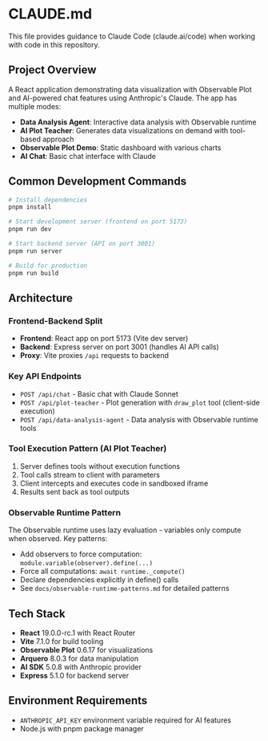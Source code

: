 # CLAUDE.md

This file provides guidance to Claude Code (claude.ai/code) when working with code in this repository.

## Project Overview

A React application demonstrating data visualization with Observable Plot and AI-powered chat features using Anthropic's Claude. The app has multiple modes:

- **Data Analysis Agent**: Interactive data analysis with Observable runtime
- **AI Plot Teacher**: Generates data visualizations on demand with tool-based approach
- **Observable Plot Demo**: Static dashboard with various charts
- **AI Chat**: Basic chat interface with Claude

## Common Development Commands

```bash
# Install dependencies
pnpm install

# Start development server (frontend on port 5173)
pnpm run dev

# Start backend server (API on port 3001)
pnpm run server

# Build for production
pnpm run build
```

## Architecture

### Frontend-Backend Split

- **Frontend**: React app on port 5173 (Vite dev server)
- **Backend**: Express server on port 3001 (handles AI API calls)
- **Proxy**: Vite proxies `/api` requests to backend

### Key API Endpoints

- `POST /api/chat` - Basic chat with Claude Sonnet
- `POST /api/plot-teacher` - Plot generation with `draw_plot` tool (client-side execution)
- `POST /api/data-analysis-agent` - Data analysis with Observable runtime tools

### Tool Execution Pattern (AI Plot Teacher)

1. Server defines tools without execution functions
2. Tool calls stream to client with parameters
3. Client intercepts and executes code in sandboxed iframe
4. Results sent back as tool outputs

### Observable Runtime Pattern

The Observable runtime uses lazy evaluation - variables only compute when observed. Key patterns:

- Add observers to force computation: `module.variable(observer).define(...)`
- Force all computations: `await runtime._compute()`
- Declare dependencies explicitly in define() calls
- See `docs/observable-runtime-patterns.md` for detailed patterns

## Tech Stack

- **React** 19.0.0-rc.1 with React Router
- **Vite** 7.1.0 for build tooling
- **Observable Plot** 0.6.17 for visualizations
- **Arquero** 8.0.3 for data manipulation
- **AI SDK** 5.0.8 with Anthropic provider
- **Express** 5.1.0 for backend server

## Environment Requirements

- `ANTHROPIC_API_KEY` environment variable required for AI features
- Node.js with pnpm package manager
